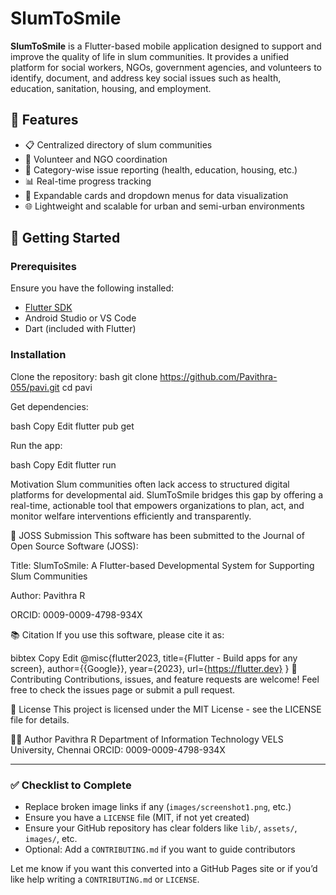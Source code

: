 # SlumToSmile

**SlumToSmile** is a Flutter-based mobile application designed to support and improve the quality of life in slum communities. It provides a unified platform for social workers, NGOs, government agencies, and volunteers to identify, document, and address key social issues such as health, education, sanitation, housing, and employment.

## 🧩 Features

- 📋 Centralized directory of slum communities
- 👥 Volunteer and NGO coordination
- 🏥 Category-wise issue reporting (health, education, housing, etc.)
- 📊 Real-time progress tracking
- 🔎 Expandable cards and dropdown menus for data visualization
- 🌐 Lightweight and scalable for urban and semi-urban environments

## 🚀 Getting Started

### Prerequisites

Ensure you have the following installed:

- [Flutter SDK](https://flutter.dev/docs/get-started/install)
- Android Studio or VS Code
- Dart (included with Flutter)

### Installation

Clone the repository:
bash
git clone https://github.com/Pavithra-055/pavi.git
cd pavi

Get dependencies:

bash
Copy
Edit
flutter pub get

Run the app:

bash
Copy
Edit
flutter run

Motivation
Slum communities often lack access to structured digital platforms for developmental aid. SlumToSmile bridges this gap by offering a real-time, actionable tool that empowers organizations to plan, act, and monitor welfare interventions efficiently and transparently.

📝 JOSS Submission
This software has been submitted to the Journal of Open Source Software (JOSS):

Title: SlumToSmile: A Flutter-based Developmental System for Supporting Slum Communities

Author: Pavithra R

ORCID: 0009-0009-4798-934X

📚 Citation
If you use this software, please cite it as:

bibtex
Copy
Edit
@misc{flutter2023,
  title={Flutter - Build apps for any screen},
  author={{Google}},
  year={2023},
  url={https://flutter.dev}
}
🤝 Contributing
Contributions, issues, and feature requests are welcome!
Feel free to check the issues page or submit a pull request.

📄 License
This project is licensed under the MIT License - see the LICENSE file for details.

🙋‍♀️ Author
Pavithra R
Department of Information Technology
VELS University, Chennai
ORCID: 0009-0009-4798-934X


---

### ✅ Checklist to Complete

- Replace broken image links if any (`images/screenshot1.png`, etc.)
- Ensure you have a `LICENSE` file (MIT, if not yet created)
- Ensure your GitHub repository has clear folders like `lib/`, `assets/`, `images/`, etc.
- Optional: Add a `CONTRIBUTING.md` if you want to guide contributors

Let me know if you want this converted into a GitHub Pages site or if you’d like help writing a `CONTRIBUTING.md` or `LICENSE`.
